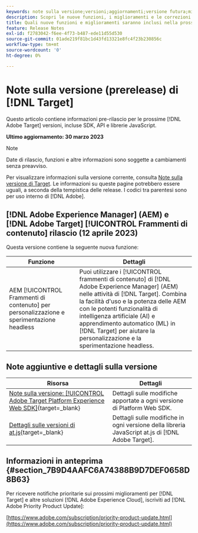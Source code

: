 ```yaml
---
keywords: note sulla versione;versioni;aggiornamenti;versione futura;miglioramenti;nuove funzioni;correzioni;aggiornamenti;prerelease
description: Scopri le nuove funzioni, i miglioramenti e le correzioni inclusi nella prossima versione di [!DNL Adobe Target], tra cui SDK, API e librerie JavaScript.
title: Quali nuove funzioni e miglioramenti saranno inclusi nella prossima versione [!DNL Target] ?
feature: Release Notes
exl-id: f2783042-f6ee-4f73-b487-ede11d55d530
source-git-commit: 01ade219f81bc1d43fd13321e8fc4f23b230856c
workflow-type: tm+mt
source-wordcount: '0'
ht-degree: 0%

---
```


# Note sulla versione (prerelease) di [!DNL Target]

Questo articolo contiene informazioni pre-rilascio per le prossime [!DNL Adobe Target] versioni, incluse SDK, API e librerie JavaScript.

**Ultimo aggiornamento: 30 marzo 2023**

>[!NOTE]
>
>Date di rilascio, funzioni e altre informazioni sono soggette a cambiamenti senza preavviso.

Per visualizzare informazioni sulla versione corrente, consulta [Note sulla versione di Target](release-notes.md). Le informazioni su queste pagine potrebbero essere uguali, a seconda della tempistica delle release. I codici tra parentesi sono per uso interno di [!DNL Adobe].

## [!DNL Adobe Experience Manager] (AEM) e [!DNL Adobe Target] [!UICONTROL Frammenti di contenuto] rilascio (12 aprile 2023)

Questa versione contiene la seguente nuova funzione:

| Funzione | Dettagli |
|--- |--- |
| AEM [!UICONTROL Frammenti di contenuto] per personalizzazione e sperimentazione headless | Puoi utilizzare i [!UICONTROL frammenti di contenuto] di [!DNL Adobe Experience Manager] (AEM) nelle attività di [!DNL Target]. Combina la facilità d&#39;uso e la potenza delle AEM con le potenti funzionalità di intelligenza artificiale (AI) e apprendimento automatico (ML) in [!DNL Target] per aiutare la personalizzazione e la sperimentazione headless. |

## Note aggiuntive e dettagli sulla versione

| Risorsa | Dettagli |
|--- |--- |
| [Note sulla versione: [!UICONTROL Adobe Target Platform Experience Web SDK]](https://experienceleague.adobe.com/docs/experience-platform/edge/release-notes.html?lang=it){target=_blank} | Dettagli sulle modifiche apportate a ogni versione di Platform Web SDK. |
| [Dettagli sulle versioni di at.js](https://developer.adobe.com/target/implement/client-side/atjs/target-atjs-versions/){target=_blank} | Dettagli sulle modifiche in ogni versione della libreria JavaScript at.js di [!DNL Adobe Target]. |


## Informazioni in anteprima {#section_7B9D4AAFC6A74388B9D7DEF0658D8B63}

Per ricevere notifiche prioritarie sui prossimi miglioramenti per [!DNL Target] e altre soluzioni [!DNL Adobe Experience Cloud], iscriviti ad [!DNL Adobe Priority Product Update]:

[https://www.adobe.com/subscription/priority-product-update.html](https://www.adobe.com/subscription/priority-product-update.html)
